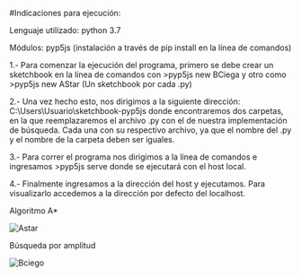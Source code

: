 #Indicaciones para ejecución: 

Lenguaje utilizado: python 3.7

Módulos: pyp5js (instalación a través de pip install en la línea de comandos)


1.- Para comenzar la ejecución del programa, primero se debe crear un sketchbook en la línea de comandos con >pyp5js new BCiega  y otro como >pyp5js new AStar
    (Un sketchbook por cada .py)
    
2.- Una vez hecho esto, nos dirigimos a la siguiente dirección: C:\Users\Usuario\sketchbook-pyp5js donde encontraremos dos carpetas, en la que reemplazaremos el archivo
    .py con el de nuestra implementación de búsqueda. Cada una con su respectivo archivo, ya que el nombre del .py y el nombre de la carpeta deben ser iguales.
    
3.- Para correr el programa nos dirigimos a la línea de comandos e ingresamos >pyp5js serve   donde se ejecutará con el host local.

4.- Finalmente ingresamos a la dirección del host y ejecutamos. Para visualizarlo accedemos a la dirección por defecto del localhost.


Algoritmo A*

![Astar](https://user-images.githubusercontent.com/54364183/134096743-5606cd6f-0ccf-439e-8755-643b45aa3f40.png)

Búsqueda por amplitud

![Bciego](https://user-images.githubusercontent.com/54364183/134096755-04f07063-0984-4e5c-8b91-fbc12c23a419.png)
